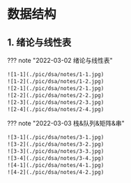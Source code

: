 # 数据结构

## 1. 绪论与线性表

??? note "2022-03-02 绪论与线性表"

    ![1-1](./pic/dsa/notes/1-1.jpg)
    ![1-2](./pic/dsa/notes/1-2.jpg)
    ![2-1](./pic/dsa/notes/2-1.jpg)
    ![2-2](./pic/dsa/notes/2-2.jpg)
    ![2-3](./pic/dsa/notes/2-3.jpg)
    ![2-4](./pic/dsa/notes/2-4.jpg)
    
??? note "2022-03-03 栈&队列&矩阵&串"

    ![3-1](./pic/dsa/notes/3-1.jpg)
    ![3-2](./pic/dsa/notes/3-2.jpg)
    ![3-3](./pic/dsa/notes/3-3.jpg)
    ![3-4](./pic/dsa/notes/3-4.jpg)
    ![4-1](./pic/dsa/notes/4-1.jpg)
    ![4-2](./pic/dsa/notes/4-2.jpg)

<!---

??? tip "错题整理"

## 2. 栈、队列与矩阵

??? note "笔记"

??? tip "错题整理"

## 3. 树与二叉树

??? note "笔记"

??? tip "错题整理"

## 4. 树的应用与图的基础

??? note "笔记"

??? tip "错题整理"

## 5. 图的遍历和应用

??? note "笔记"

??? tip "错题整理"

## 6. 图

??? note "笔记"

??? tip "错题整理"

## 7. 查找

??? note "笔记"

??? tip "错题整理"

## 8. 排序

??? note "笔记"

??? tip "错题整理"

## 9. 红黑树

??? note "笔记"

??? tip "错题整理"

## 10. KMP算法

??? note "笔记"

??? tip "错题整理"

--->
